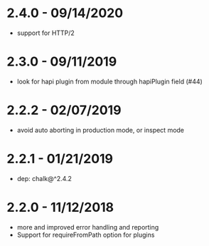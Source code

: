 # 2.4.0 - 09/14/2020

- support for HTTP/2

# 2.3.0 - 09/11/2019

- look for hapi plugin from module through hapiPlugin field (#44)

# 2.2.2 - 02/07/2019

- avoid auto aborting in production mode, or inspect mode

# 2.2.1 - 01/21/2019

- dep: chalk@^2.4.2

# 2.2.0 - 11/12/2018

- more and improved error handling and reporting
- Support for requireFromPath option for plugins
